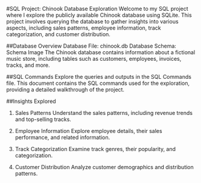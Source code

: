 #SQL Project: Chinook Database Exploration
Welcome to my SQL project where I explore the publicly available Chinook database using SQLite. This project involves querying the database to gather insights into various aspects, including sales patterns, employee information, track categorization, and customer distribution.

##Database Overview
Database File: chinook.db
Database Schema: Schema Image
The Chinook database contains information about a fictional music store, including tables such as customers, employees, invoices, tracks, and more.

##SQL Commands
Explore the queries and outputs in the SQL Commands file. This document contains the SQL commands used for the exploration, providing a detailed walkthrough of the project.

##Insights Explored
1. Sales Patterns
Understand the sales patterns, including revenue trends and top-selling tracks.

2. Employee Information
Explore employee details, their sales performance, and related information.

3. Track Categorization
Examine track genres, their popularity, and categorization.

4. Customer Distribution
Analyze customer demographics and distribution patterns.
